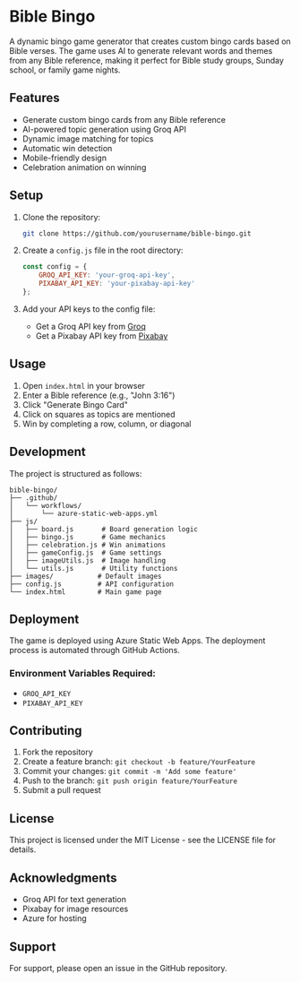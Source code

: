 # Bible Bingo

A dynamic bingo game generator that creates custom bingo cards based on Bible verses. The game uses AI to generate relevant words and themes from any Bible reference, making it perfect for Bible study groups, Sunday school, or family game nights.

## Features

- Generate custom bingo cards from any Bible reference
- AI-powered topic generation using Groq API
- Dynamic image matching for topics
- Automatic win detection
- Mobile-friendly design
- Celebration animation on winning

## Setup

1. Clone the repository:
   ```bash
   git clone https://github.com/yourusername/bible-bingo.git
   ```

2. Create a `config.js` file in the root directory:
   ```javascript
   const config = {
       GROQ_API_KEY: 'your-groq-api-key',
       PIXABAY_API_KEY: 'your-pixabay-api-key'
   };
   ```

3. Add your API keys to the config file:
   - Get a Groq API key from [Groq](https://console.groq.com)
   - Get a Pixabay API key from [Pixabay](https://pixabay.com/api/docs/)

## Usage

1. Open `index.html` in your browser
2. Enter a Bible reference (e.g., "John 3:16")
3. Click "Generate Bingo Card"
4. Click on squares as topics are mentioned
5. Win by completing a row, column, or diagonal

## Development

The project is structured as follows:
```plaintext
bible-bingo/
├── .github/
│   └── workflows/
│       └── azure-static-web-apps.yml
├── js/
│   ├── board.js       # Board generation logic
│   ├── bingo.js       # Game mechanics
│   ├── celebration.js # Win animations
│   ├── gameConfig.js  # Game settings
│   ├── imageUtils.js  # Image handling
│   └── utils.js       # Utility functions
├── images/           # Default images
├── config.js         # API configuration
└── index.html        # Main game page
```

## Deployment

The game is deployed using Azure Static Web Apps. The deployment process is automated through GitHub Actions.

### Environment Variables Required:
- `GROQ_API_KEY`
- `PIXABAY_API_KEY`

## Contributing

1. Fork the repository
2. Create a feature branch: `git checkout -b feature/YourFeature`
3. Commit your changes: `git commit -m 'Add some feature'`
4. Push to the branch: `git push origin feature/YourFeature`
5. Submit a pull request

## License

This project is licensed under the MIT License - see the LICENSE file for details.

## Acknowledgments

- Groq API for text generation
- Pixabay for image resources
- Azure for hosting

## Support

For support, please open an issue in the GitHub repository.